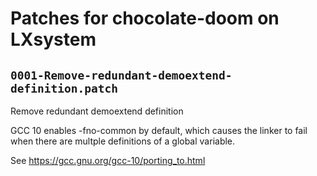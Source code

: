 # Patches for chocolate-doom on LXsystem

## `0001-Remove-redundant-demoextend-definition.patch`

Remove redundant demoextend definition

GCC 10 enables -fno-common by default, which causes the linker to fail when
there are multple definitions of a global variable.

See https://gcc.gnu.org/gcc-10/porting_to.html

